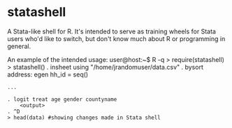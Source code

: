statashell
==========

A Stata-like shell for R. It's intended to serve as training wheels for Stata users who'd like to switch, but don't know much about R or programming in general.

An example of the intended usage:
    user@host:~$ R -q
    > require(statashell)
    > statashell()
    . insheet using "/home/jrandomuser/data.csv"
    . bysort address: egen hh_id = seq()
    
    ...

    . logit treat age gender countyname
        <output>
    . ^D
    > head(data) #showing changes made in Stata shell

